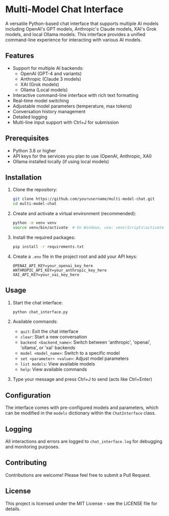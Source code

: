 # Multi-Model Chat Interface

A versatile Python-based chat interface that supports multiple AI models including OpenAI's GPT models, Anthropic's Claude models, XAI's Grok models, and local Ollama models. This interface provides a unified command-line experience for interacting with various AI models.

## Features

- Support for multiple AI backends:
  - OpenAI (GPT-4 and variants)
  - Anthropic (Claude 3 models)
  - XAI (Grok models)
  - Ollama (Local models)
- Interactive command-line interface with rich text formatting
- Real-time model switching
- Adjustable model parameters (temperature, max tokens)
- Conversation history management
- Detailed logging
- Multi-line input support with Ctrl+J for submission

## Prerequisites

- Python 3.8 or higher
- API keys for the services you plan to use (OpenAI, Anthropic, XAI)
- Ollama installed locally (if using local models)

## Installation

1. Clone the repository:
   ```bash
   git clone https://github.com/yourusername/multi-model-chat.git
   cd multi-model-chat
   ```

2. Create and activate a virtual environment (recommended):
   ```bash
   python -m venv venv
   source venv/bin/activate  # On Windows, use: venv\Scripts\activate
   ```

3. Install the required packages:
   ```bash
   pip install -r requirements.txt
   ```

4. Create a `.env` file in the project root and add your API keys:
   ```
   OPENAI_API_KEY=your_openai_key_here
   ANTHROPIC_API_KEY=your_anthropic_key_here
   XAI_API_KEY=your_xai_key_here
   ```

## Usage

1. Start the chat interface:
   ```bash
   python chat_interface.py
   ```

2. Available commands:
   - `quit`: Exit the chat interface
   - `clear`: Start a new conversation
   - `backend <backend_name>`: Switch between 'anthropic', 'openai', 'ollama', or 'xai' backends
   - `model <model_name>`: Switch to a specific model
   - `set <parameter> <value>`: Adjust model parameters
   - `list models`: View available models
   - `help`: View available commands

3. Type your message and press Ctrl+J to send (acts like Ctrl+Enter)

## Configuration

The interface comes with pre-configured models and parameters, which can be modified in the `models` dictionary within the `ChatInterface` class.

## Logging

All interactions and errors are logged to `chat_interface.log` for debugging and monitoring purposes.

## Contributing

Contributions are welcome! Please feel free to submit a Pull Request.

## License

This project is licensed under the MIT License - see the LICENSE file for details. 